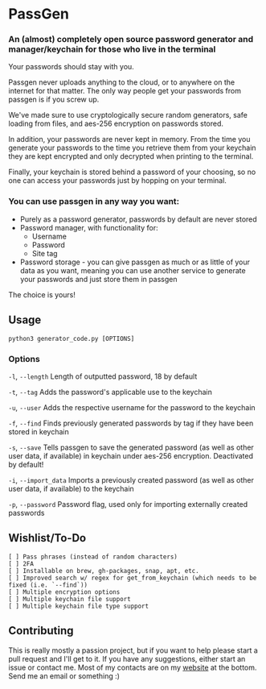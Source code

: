 # PassGen
### An (almost) completely open source password generator and manager/keychain for those who live in the terminal

Your passwords should stay with you. 

Passgen never uploads anything to the cloud, or to anywhere on the internet for that matter. The only way people get your passwords from passgen is if you screw up.

We've made sure to use cryptologically secure random generators, safe loading from files, and aes-256 encryption on passwords stored.

In addition, your passwords are never kept in memory. From the time you generate your passwords to the time you retrieve them from your keychain they are kept encrypted and only decrypted when printing to the terminal.

Finally, your keychain is stored behind a password of your choosing, so no one can access your passwords just by hopping on your terminal.

### You can use passgen in any way you want:
- Purely as a password generator, passwords by default are never stored
- Password manager, with functionality for:
	- Username
	- Password
	- Site tag
- Password storage - you can give passgen as much or as little of your data as you want, meaning you can use another service to generate your passwords and just store them in passgen

The choice is yours!

## Usage
`python3 generator_code.py [OPTIONS]`

### Options
`-l`, `--length`
Length of outputted password, 18 by default

`-t`, `--tag`
Adds the password's applicable use to the keychain

`-u`, `--user`
Adds the respective username for the password to the keychain

`-f`, `--find`
Finds previously generated passwords by tag if they have been stored in keychain

`-s`, `--save`
Tells passgen to save the generated password (as well as other user data, if available) in keychain under aes-256 encryption. Deactivated by default!

`-i`, `--import_data`
Imports a previously created password (as well as other user data, if available) to the keychain

`-p`, `--password`
Password flag, used only for importing externally created passwords

## Wishlist/To-Do
    [ ] Pass phrases (instead of random characters)
    [ ] 2FA
    [ ] Installable on brew, gh-packages, snap, apt, etc.
    [ ] Improved search w/ regex for get_from_keychain (which needs to be fixed (i.e. `--find`))
    [ ] Multiple encryption options
    [ ] Multiple keychain file support
    [ ] Multiple keychain file type support

## Contributing
This is really mostly a passion project, but if you want to help please start a pull request and I'll get to it.
If you have any suggestions, either start an issue or contact me. Most of my contacts are on my [website](jstr.dev) at the bottom. Send me an email or something :)
  
